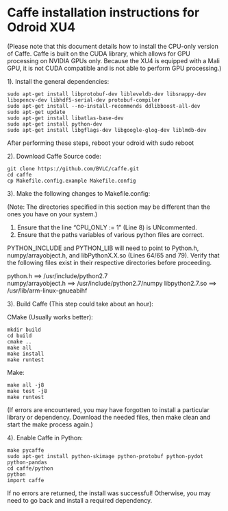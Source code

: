 Caffe installation instructions for Odroid XU4
===========================
(Please note that this document details how to install the CPU-only version of Caffe. 
Caffe is built on the CUDA library, which allows for GPU processing on NVIDIA GPUs only. 
Because the XU4 is equipped with a Mali GPU, it is not CUDA compatible and is not able to perform GPU processing.) 


1). Install the general dependencies:

```
sudo apt-get install libprotobuf-dev libleveldb-dev libsnappy-dev libopencv-dev libhdf5-serial-dev protobuf-compiler
sudo apt-get install --no-install-recommends ddlibboost-all-dev
sudo apt-get update
sudo apt-get install libatlas-base-dev
sudo apt-get install python-dev
sudo apt-get install libgflags-dev libgoogle-glog-dev liblmdb-dev
```

After performing these steps, reboot your odroid with sudo reboot

2). Download Caffe Source code:

```
git clone https://github.com/BVLC/caffe.git
cd caffe
cp Makefile.config.example Makefile.config
```

3). Make the following changes to Makefile.config:

(Note: The directories specified in this section may be different than the ones you have on your system.)

1. Ensure that the line “CPU_ONLY := 1” (Line 8) is UNcommented.
2. Ensure that the paths variables of various python files are correct. 

PYTHON_INCLUDE and PYTHON_LIB will need to point to Python.h, numpy/arrayobject.h, and libPythonX.X.so (Lines 64/65 and 79).
Verify that the following files exist in their respective directories before proceeding.

python.h ==> /usr/include/python2.7     
numpy/arrayobject.h ==> /usr/include/python2.7/numpy
libpython2.7.so ==> /usr/lib/arm-linux-gnueabihf

3). Build Caffe (This step could take about an hour):

CMake (Usually works better):

```
mkdir build
cd build
cmake ..
make all
make install
make runtest
```

Make: 

```
make all -j8
make test -j8
make runtest
```

(If errors are encountered, you may have forgotten to install a particular library or dependency. Download the needed files, then make clean and start the make process again.)

4). Enable Caffe in Python:

```
make pycaffe
sudo apt-get install python-skimage python-protobuf python-pydot python-pandas
cd caffe/python
python
import caffe
```

If no errors are returned, the install was successful! Otherwise, you may need to go back and install a required dependency.
